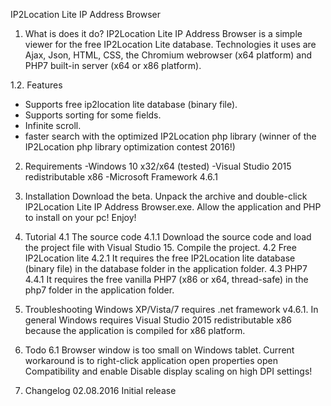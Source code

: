 IP2Location Lite IP Address Browser

1. What is does it do?
IP2Location Lite IP Address Browser is a simple viewer for the free IP2Location Lite database. Technologies it uses are Ajax, Json, HTML, CSS, the Chromium webrowser (x64 platform) and PHP7 built-in server (x64 or x86 platform).  

1.2. Features
- Supports free ip2location lite database (binary file).
- Supports sorting for some fields.
- Infinite scroll.
- faster search with the optimized IP2Location php library (winner of the IP2Location php library optimization contest 2016!)

2. Requirements
-Windows 10 x32/x64 (tested)
-Visual Studio 2015 redistributable x86
-Microsoft Framework 4.6.1

3. Installation
Download the beta. Unpack the archive and double-click IP2Location Lite IP Address Browser.exe. Allow the application and PHP to install on your pc! Enjoy!

4. Tutorial
4.1 The source code
4.1.1 Download the source code and load the project file with Visual Studio 15. Compile the project.
4.2 Free IP2Location lite 
4.2.1 It requires the free IP2Location lite database (binary file) in the database folder in the application folder.
4.3 PHP7
4.4.1 It requires the free vanilla PHP7 (x86 or x64, thread-safe) in the php7 folder in the application folder.

5. Troubleshooting
Windows XP/Vista/7 requires .net framework v4.6.1. In general Windows requires Visual Studio 2015 redistributable x86 because the application is compiled for x86 platform.

6. Todo
6.1 Browser window is too small on Windows tablet. Current workaround is to right-click application open properties open Compatibility and enable Disable display scaling on high DPI settings!

7. Changelog
02.08.2016 Initial release